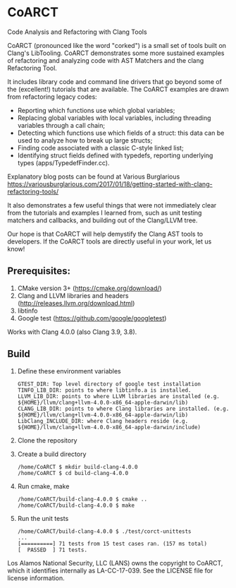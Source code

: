 # CoARCT
Code Analysis and Refactoring with Clang Tools

CoARCT (pronounced like the word "corked") is a small set of tools built on Clang's LibTooling. CoARCT demonstrates some more sustained examples of refactoring and analyzing code with AST Matchers and the clang Refactoring Tool.

It includes library code and command line drivers that go beyond some of the (excellent!) tutorials that are available. The CoARCT examples are drawn from refactoring legacy codes:
* Reporting which functions use which global variables;
* Replacing global variables with local variables, including threading variables through a call chain;
* Detecting which functions use which fields of a struct: this data can be used to analyze how to break up large structs;
* Finding code associated with a classic C-style linked list;
* Identifying struct fields defined with typedefs, reporting underlying types (apps/TypedefFinder.cc).

Explanatory blog posts can be found at Various Burglarious https://variousburglarious.com/2017/01/18/getting-started-with-clang-refactoring-tools/

It also demonstrates a few useful things that were not immediately clear from the tutorials and examples I learned from, such as unit testing matchers and callbacks, and building out of the Clang/LLVM tree.

Our hope is that CoARCT will help demystify the Clang AST tools to developers. If the CoARCT tools are directly useful in your work, let us know!

## Prerequisites:
1. CMake version 3+ (https://cmake.org/download/)
2. Clang and LLVM libraries and headers (http://releases.llvm.org/download.html)
3. libtinfo
4. Google test (https://github.com/google/googletest)

Works with Clang 4.0.0 (also Clang 3.9, 3.8).

## Build

1. Define these environment variables
    ```
    GTEST_DIR: Top level directory of google test installation
    TINFO_LIB_DIR: points to where libtinfo.a is installed.
    LLVM_LIB_DIR: points to where LLVM libraries are installed (e.g. ${HOME}/llvm/clang+llvm-4.0.0-x86_64-apple-darwin/lib)
    CLANG_LIB_DIR: points to where Clang libraries are installed. (e.g. ${HOME}/llvm/clang+llvm-4.0.0-x86_64-apple-darwin/lib)
    LibClang_INCLUDE_DIR: where Clang headers reside (e.g. ${HOME}/llvm/clang+llvm-4.0.0-x86_64-apple-darwin/include)
    ```

2. Clone the repository
3. Create a build directory

    ```
    /home/CoARCT $ mkdir build-clang-4.0.0
    /home/CoARCT $ cd build-clang-4.0.0
    ```

4. Run cmake, make

    ```
    /home/CoARCT/build-clang-4.0.0 $ cmake ..
    /home/CoARCT/build-clang-4.0.0 $ make
    ```

5. Run the unit tests

    ```
    /home/CoARCT/build-clang-4.0.0 $ ./test/corct-unittests
    ...
    [==========] 71 tests from 15 test cases ran. (157 ms total)
    [  PASSED  ] 71 tests.
    ```
Los Alamos National Security, LLC (LANS) owns the copyright to CoARCT, which it identifies internally as LA-CC-17-039. See the LICENSE file for license information.
